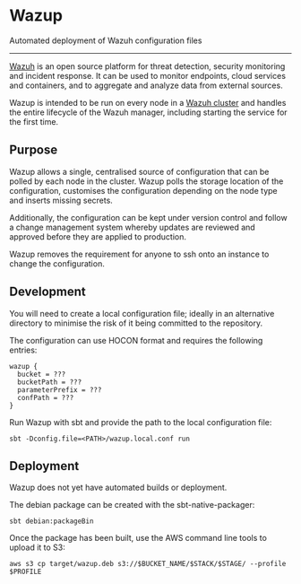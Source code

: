 # Wazup

Automated deployment of Wazuh configuration files
_____

[Wazuh](https://github.com/wazuh/wazuh) is an open source platform for threat detection, security monitoring and incident response. It can be used to monitor endpoints, cloud services and containers, and to aggregate and analyze data from external sources.

Wazup is intended to be run on every node in a [Wazuh cluster](https://documentation.wazuh.com/current/user-manual/configuring-cluster/basics.html) and handles the entire lifecycle of the Wazuh manager, including starting the service for the first time.

## Purpose

Wazup allows a single, centralised source of configuration that can be polled by each node in the cluster. Wazup polls the storage location of the configuration, customises the configuration depending on the node type and inserts missing secrets.

Additionally, the configuration can be kept under version control and follow a change management system whereby updates are reviewed and approved before they are applied to production.

Wazup removes the requirement for anyone to ssh onto an instance to change the configuration.

## Development

You will need to create a local configuration file; ideally in an alternative directory to minimise the risk of it being committed to the repository.

The configuration can use HOCON format and requires the following entries:

```
wazup {
  bucket = ???
  bucketPath = ???
  parameterPrefix = ???
  confPath = ???
}
```

Run Wazup with sbt and provide the path to the local configuration file:

    sbt -Dconfig.file=<PATH>/wazup.local.conf run

## Deployment

Wazup does not yet have automated builds or deployment.

The debian package can be created with the sbt-native-packager:

```
sbt debian:packageBin
```

Once the package has been built, use the AWS command line tools to upload it to S3:

```
aws s3 cp target/wazup.deb s3://$BUCKET_NAME/$STACK/$STAGE/ --profile $PROFILE
```
